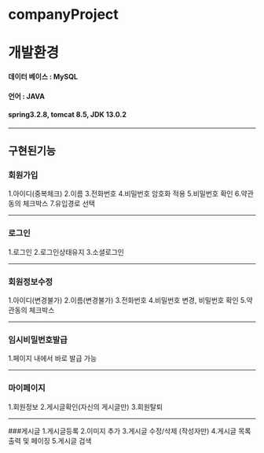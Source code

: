 # companyProject

# 개발환경
####  데이터 베이스 : MySQL
#### 언어 : JAVA
#### spring3.2.8, tomcat 8.5, JDK 13.0.2
***
## 구현된기능

### 회원가입
1.아이디(중복체크)
2.이름
3.전화번호
4.비밀번호 암호화 적용
5.비밀번호 확인
6.약관동의 체크박스
7.유입경로 선택
***
### 로그인
1.로그인
2.로그인상태유지
3.소셜로그인
***
### 회원정보수정
1.아이디(변경불가)
2.이름(변경불가)
3.전화번호
4.비밀번호 변경, 비밀번호 확인
5.약관동의 체크박스
***
### 임시비밀번호발급 
1.페이지 내에서 바로 발급 가능
***
### 마이페이지
1.회원정보
2.게시글확인(자신의 게시글만)
3.회원탈퇴
***
###게시글
1.게시글등록
2.이미지 추가
3.게시글 수정/삭제 (작성자만)
4.게시글 목록 출력 및 페이징
5.게시글 검색

